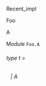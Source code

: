Recent_impl

Foo

A

Module `Foo.A`

<a id="type-t"></a>

###### type t = 

<a id="type-t.A"></a>

######    | A
